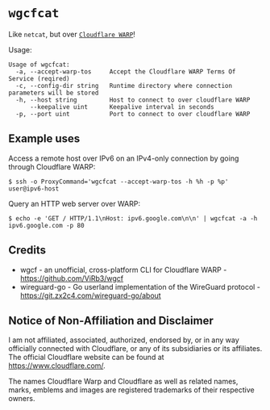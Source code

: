 # `wgcfcat`

Like `netcat`, but over [`Cloudflare WARP`](https://1.1.1.1)!

Usage:
```
Usage of wgcfcat:
  -a, --accept-warp-tos     Accept the Cloudflare WARP Terms Of Service (reqired)
  -c, --config-dir string   Runtime directory where connection parameters will be stored
  -h, --host string         Host to connect to over cloudflare WARP
      --keepalive uint      Keepalive interval in seconds
  -p, --port uint           Port to connect to over cloudflare WARP
```

## Example uses

Access a remote host over IPv6 on an IPv4-only connection by going through Cloudflare WARP:

```
$ ssh -o ProxyCommand='wgcfcat --accept-warp-tos -h %h -p %p' user@ipv6-host
```

Query an HTTP web server over WARP:
```
$ echo -e 'GET / HTTP/1.1\nHost: ipv6.google.com\n\n' | wgcfcat -a -h ipv6.google.com -p 80
```

## Credits

- wgcf - an unofficial, cross-platform CLI for Cloudflare WARP - https://github.com/ViRb3/wgcf
- wireguard-go - Go userland implementation of the WireGuard protocol - https://git.zx2c4.com/wireguard-go/about

## Notice of Non-Affiliation and Disclaimer

I am not affiliated, associated, authorized, endorsed by, or in any way officially connected with Cloudflare, or any of its subsidiaries or its affiliates. The official Cloudflare website can be found at https://www.cloudflare.com/.

The names Cloudflare Warp and Cloudflare as well as related names, marks, emblems and images are registered trademarks of their respective owners.

